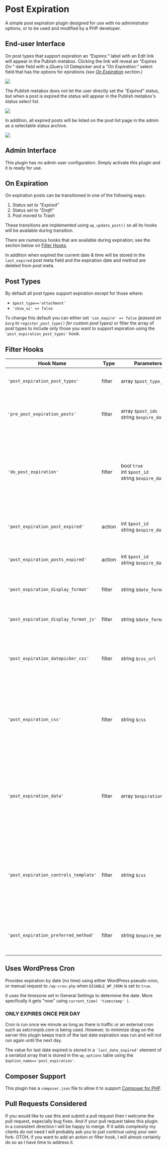 # Post Expiration

A simple post expiration plugin designed for use with no administrator options, or to be used and modified by a PHP developer. 

## End-user Interface
On post types that support expiration an _"Expires:"_ label with an Edit link will appear in the Publish metabox.  Clicking the link will reveal an _"Expires On:"_ date field with a jQuery UI Datepicker and a _"On Expiration:"_ select field that has the options for epirations _(see [_On Expiration_](#on-expiration) section.)_

![](screenshots/expiration-controls.png)
    
The Publish metabox does not let the user directly set the _"Expired"_ status, but when a post is expired the status will appear in the Publish metabox's status select list. 

![](screenshots/expired-in-publish-metabox.png)

In addition, all expired posts will be listed on the post list page in the admin as a selectable status archive.    

![](screenshots/expired-posts-list.png)

## Admin Interface
This plugin has no admin user configuration. Simply activate this plugin and it is ready for use. 

## On Expiration
On expiration posts can be transitioned in one of the following ways:

1. Status set to _"Expired"_
2. Status set to _"Draft"_
3. Post moved to Trash

These transitions are implemented using `wp_update_post()` so all its hooks will be available during transition.     

There are numerous hooks that are available during expiration; see the section below on [Filter Hooks](#filter-hooks).

In addition when expired the current date & time will be stored in the `last_expired` post meta field and the expiration date and method are deleted from post meta. 
        
## Post Types
By default all post types support expiration except for those where:  

- `$post_type=='attachment'`
- `'show_ui' => false`

To change this default you can either set `'can_expire' => false` _(passed an `$arg` to `register_post_type()` for custom post types)_ or filter the array of post types to include only those you want to support expiration using the `'post_expiration_post_types'` hook.      


## Filter Hooks
Hook Name|Type|Parameters|Description
---------|----|----------|-----------
`'post_expiration_post_types'`|filter|<nobr>array `$post_type_names`</nobr>|Allows filtering the array to include only those post types you want to support expiration.
`'pre_post_expiration_posts'`|filter|array `$post_ids`<br>string `$expire_date`| Allows filtering the array of post IDs to omit or add posts to expire. Expire date is the criteria used to find the post IDs in `yyyy-mm-dd` format.
`'do_post_expiration'`|filter|bool `true`<br>int `$post_id`<br>string `$expire_date`|  Allows running code _before_ a specific post ID is expired and/or to short-circuit post expiration on a specific post ID by returning `false` _(to enable post expiration this hook should return `true`)_. Expire date is the same as for `'post_expiration_posts'`. 
`'post_expiration_post_expired'`|action|int `$post_id`<br>string `$expire_date`| Allows running code _after_ a specific post ID is expired. Expire date is the same as for `'post_expiration_posts'`.
`'post_expiration_posts_expired'`|action|int `$post_id`<br>string `$expire_date`| Allows running code _after_ all post IDs have been expired. Expire date is the same as for `'post_expiration_posts'`.
`'post_expiration_display_format'`|filter|string `$date_format_js`|Allows changing the PHP date format from `'M j, Y'` e.g. _"Jan 1, 2017"_ to something else. 
`'post_expiration_display_format_js'`|filter|string `$date_format_js`|Allows changing the Javascript date format from `'M d, yy'` e.g. _"Jan 1, 2017"_ to something else. 
`'post_expiration_datepicker_css'`|filter|string `$css_url`|Allows changing the CSS URL used for styling the jQuery UI Calendar.  If the return value is empty _(e.g. `false`, `null`, `''`, etc.)_ then no URL will be enqueued.
`'post_expiration_css'`|filter|string `$css`|Allows changing the CSS that is used for styling inside the Publish metabox and that is injected into the `<head>` in an `admin_head` action.  The `$css` value passed for filtering includes the `<style>` tags so technically it is HTML and not CSS, but why quibble?
`'post_expiration_data'`|filter|array `$expiration`|Allows filtering the `$expiration` variable containing elements `expires_label`, `expiration_date` and `expire_method` that the controls template is then given access to.  If the return value is empty _(e.g. `false`, `null`, `''`, etc.)_ then no template will be loaded.
`'post_expiration_controls_template'`|filter|string `$css`|Allows changing the template file used to display the "Expires" controls in the publish metabox. This template will have access to an `$expiration` variable which can be filtered by `'post_expiration_data'` If the return value is empty _(e.g. `false`, `null`, `''`, etc.)_ then  no template will be loaded.
`'post_expiration_preferred_method'`|filter|string `$expire_method`|Allows changing preferred expiration method which is normally set to the last experiation method chosen.


## Uses WordPress Cron
Provides expiration by date (no time) using either WordPress pseudo-cron, or manual request to `/wp-cron.php` when `DISABLE_WP_CRON` is set to `true`.

It uses the timezone set in General Settings to determine the date. More specfically it gets "now" using `current_time( 'timestamp' )`.

### ONLY EXPIRES ONCE PER DAY
Cron is run once we minute as long as there is traffic or an external cron such as setcronjob.com is being used. However, to minimize drag on the server this plugin keeps track of the last date expiration was run and will not run again until the next day. 

The value for last date expired is stored in a `'last_date_expired'` element of a serializd array that is stored in the `wp_options` table using the `$option_name=='post_expiration'`.   
   
## Composer Support

This plugin has a `composer.json` file to allow it to support [Composer for PHP](https://getcomposer.org/).

## Pull Requests Considered

If you would like to use this and submit a pull request then I welcome the pull request, especially bug fixes. And if your pull request takes this plugin in a consistent direction I will be happy to merge. If it adds complexity my clients do not need I will probably ask you to just continue using your own fork. OTOH, if you want to add an action or filter hook, I will almost certainly do so as I have time to address it. 